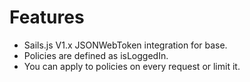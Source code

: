 #  Features

  - Sails.js V1.x JSONWebToken integration for base.
  - Policies are defined as isLoggedIn.
  - You can apply to policies on every request or limit it.


